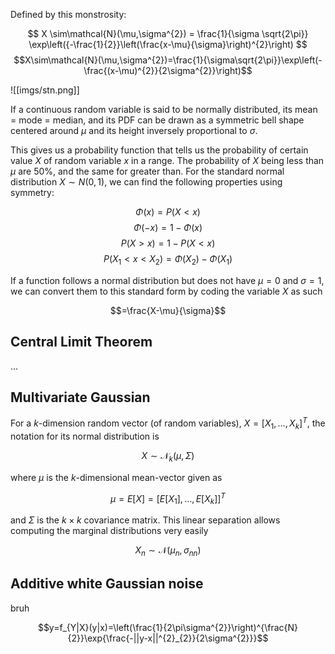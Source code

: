 Defined by this monstrosity:

$$ X \sim\mathcal{N}(\mu,\sigma^{2}) = \frac{1}{\sigma \sqrt{2\pi}} \exp\left({-\frac{1}{2}}\left(\frac{x-\mu}{\sigma}\right)^{2}\right) $$
$$X\sim\mathcal{N}(\mu,\sigma^{2})=\frac{1}{\sigma\sqrt{2\pi}}\exp\left(-\frac{(x-\mu)^{2}}{2\sigma^{2}}\right)$$


![[imgs/stn.png]]

If a continuous random variable is said to be normally distributed, its mean = mode = median, and its PDF can be drawn as a symmetric bell shape centered around $\mu$ and its height inversely proportional to $\sigma$.

This gives us a probability function that tells us the probability of certain value $X$ of random variable $x$ in a range. The probability of $X$ being less than $\mu$ are 50%, and the same for greater than. For the standard normal distribution $X\sim N(0,1)$, we can find the following properties using symmetry:

$$\Phi(x)=P(X<x)$$
$$\Phi(-x)=1-\Phi(x)$$
$$P(X>x)=1-P(X<x)$$
$$P(X_{1}<x<X_{2})=\Phi(X_{2})-\Phi(X_{1})$$

If a function follows a normal distribution but does not have $\mu=0$ and $\sigma=1$, we can convert them to this standard form by coding the variable $X$ as such

$$=\frac{X-\mu}{\sigma}$$

## Central Limit Theorem

...

## Multivariate Gaussian

For a $k$-dimension random vector (of random variables), $X=[X_{1},\dots,X_{k}]^{T}$, the notation for its normal distribution is

$$X\sim\mathcal{N}_{k}(\mu,\Sigma)$$

where $\mu$ is the $k$-dimensional mean-vector given as

$$\mu=E[X]=[E[X_{1}],\dots,E[X_{k}]]^{T}$$

and $\Sigma$ is the $k\times{k}$ covariance matrix. This linear separation allows computing the marginal distributions very easily

$$X_{n}\sim\mathcal{N}(\mu_{n},\sigma_{nn})$$

## Additive white Gaussian noise

bruh

$$y=f_{Y|X}(y|x)=\left(\frac{1}{2\pi\sigma^{2}}\right)^{\frac{N}{2}}\exp{\frac{-||y-x||^{2}_{2}}{2\sigma^{2}}}$$

